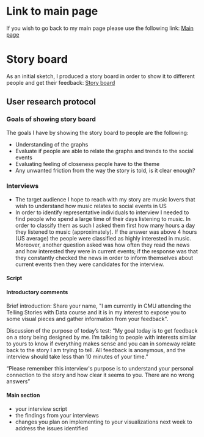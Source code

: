 # Link to main page
If you wish to go back to my main page please use the following link:
[Main page](https://oscardavidmi.github.io/Benavides-portfolio/)

# Story board
As an initial sketch, I produced a story board in order to show it to different people and get their feedback:
[Story board](https://preview.shorthand.com/q0MlOr8lOMUzupWJ)


## User research protocol
### Goals of showing story board
The goals I have by showing the story board to people are the following:
- Understanding of the graphs
- Evaluate if people are able to relate the graphs and trends to the social events
- Evaluating feeling of closeness people have to the theme
- Any unwanted friction from the way the story is told, is it clear enough?

### Interviews
- The target audience I hope to reach with my story are music lovers that wish to understand how music relates to social events in US
- In order to identify representative individuals to interview I needed to find people who spend a large time of their days listening to music. In order to classify 
them as such I asked them first how many hours a day they listened to music (approximately). If the answer was above 4 hours (US average) the people were classified as 
highly interested in music. Moreover, another question asked was how often they read the news and how interested they were in current events; if the response was that 
they constantly checked the news in order to inform themselves about current events then they were candidates for the interview.

#### Script
#### Introductory comments
Brief introduction: Share your name, "I am currently in CMU attending the Telling Stories with Data course and it is in my interest to expose you to some 
visual pieces and gather information from your feedback".

Discussion of the purpose of today’s test: “My goal today is to get feedback on a story being designed by me. I’m talking to people with  interests similar to 
yours to know if everything makes sense and you can in someway relate back to the story I am trying to tell. All feedback is anonymous, and the interview should take 
less than 10 minutes of your time.”

“Please remember this interview's purpose is to understand your personal connection to the story and how clear it seems to you. There are no wrong answers”
#### Main section

- your interview script
- the findings from your interviews
- changes you plan on implementing to your visualizations next week to address the issues identified


